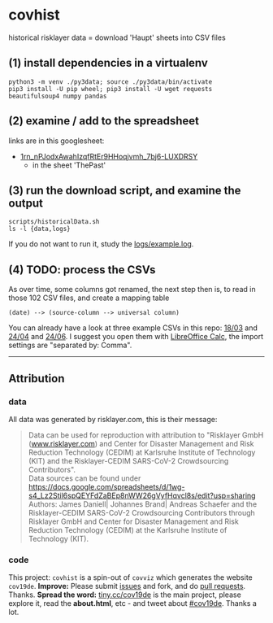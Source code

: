# covhist
historical risklayer data = download 'Haupt' sheets into CSV files

## (1) install dependencies in a virtualenv

    python3 -m venv ./py3data; source ./py3data/bin/activate  
    pip3 install -U pip wheel; pip3 install -U wget requests beautifulsoup4 numpy pandas
    
## (2) examine / add to the spreadsheet

links are in this googlesheet: 

* [1rn_nPJodxAwahIzqfRtEr9HHoqjvmh_7bj6-LUXDRSY](https://docs.google.com/spreadsheets/d/1rn_nPJodxAwahIzqfRtEr9HHoqjvmh_7bj6-LUXDRSY)
  * in the sheet 'ThePast'
  
## (3) run the download script, and examine the output

    scripts/historicalData.sh 
    ls -l {data,logs}

If you do not want to run it, study the [logs/example.log](logs/example.log).

## (4) TODO: process the CSVs

As over time, some columns got renamed, the next step then is, to read in those 102 CSV files, and create a mapping table 

    (date) --> (source-column --> universal column)
    
You can already have a look at three example CSVs in this repo: [18/03](data/GermanyKreisebene_Risklayer_haupt-20200318_215000.csv) and [24/04](data/GermanyKreisebene_Risklayer_haupt-20200424_190000.csv) and [24/06](data/GermanyKreisebene_Risklayer_haupt-20200624_210000.csv). I suggest you open them with [LibreOffice Calc](https://www.libreoffice.org/discover/calc/), the import settings are "separated by: Comma".

----
## Attribution

### data
All data was generated by risklayer.com, this is their message:

> Data can be used for reproduction with attribution to "Risklayer GmbH (www.risklayer.com) and Center for Disaster Management and Risk Reduction Technology (CEDIM) at Karlsruhe Institute of Technology (KIT) and the Risklayer-CEDIM SARS-CoV-2 Crowdsourcing Contributors".  
> Data sources can be found under https://docs.google.com/spreadsheets/d/1wg-s4_Lz2Stil6spQEYFdZaBEp8nWW26gVyfHqvcl8s/edit?usp=sharing  
> Authors: James Daniell| Johannes Brand| Andreas Schaefer and the Risklayer-CEDIM SARS-CoV-2 Crowdsourcing Contributors through Risklayer GmbH and Center for Disaster Management and Risk Reduction Technology (CEDIM) at the Karlsruhe Institute of Technology (KIT).   


    
### code

This project: `covhist` is a spin-out of `covviz` which generates the website `cov19de`. **Improve:** Please submit [issues](https://github.com/covh/covhist/issues) and fork, and do [pull requests](https://github.com/covh/covhist/pulls). Thanks. **Spread the word:** [tiny.cc/cov19de](http://tiny.cc/cov19de) is the main project, please explore it, read the **about.html**, etc - and tweet about [#cov19de](https://twitter.com/hashtag/cov19de?f=live). Thanks a lot.
 



